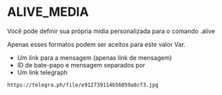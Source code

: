 # ALIVE\_MEDIA

Você pode definir sua própria mídia personalizada para o comando .alive

Apenas esses formatos podem ser aceitos para este valor Var.

* Um link para a mensagem \(apenas link de mensagem\)
* ID de bate-papo e mensagem separados por
* Um link telegraph

```text
https://telegra.ph/file/e912739114b56059a8cf3.jpg
```



